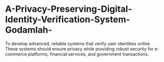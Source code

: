 # A-Privacy-Preserving-Digital-Identity-Verification-System-Godamlah-
To develop advanced, reliable systems that verify user identities online. These systems should ensure privacy while providing robust security for e-commerce platforms, financial services, and government transactions.
